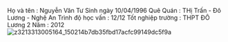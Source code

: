 Họ và tên : Nguyễn Văn Tư
Sinh ngày 10/04/1996
Quê Quán : THị Trấn - Đô Lương - Nghệ An
Trình độ học vấn : 12/12
Tốt nghiệp trường : THPT ĐÔ Lương 2     Năm : 2012
![z3213313005164_150214b7db35fbd17acfc99149dc5f9a](https://user-images.githubusercontent.com/98534954/158543477-e304c6c0-b118-490c-b9a5-3149d44c4c01.jpg)


